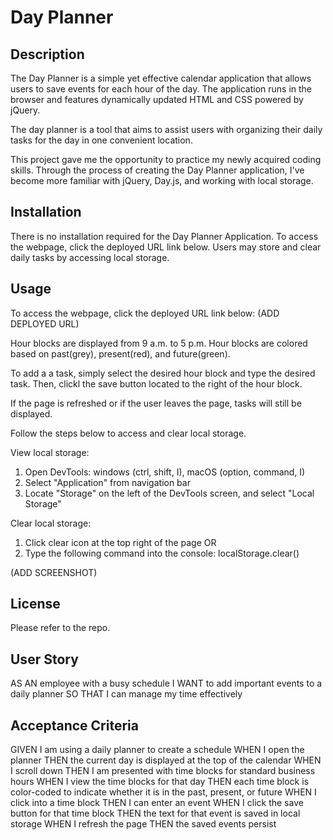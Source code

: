 # Day Planner 

 ## Description

 The Day Planner is a simple yet effective calendar application that allows users to save events for each hour of the day. The application runs in the browser and features dynamically updated HTML and CSS powered by jQuery.

 The day planner is a tool that aims to assist users with organizing their daily tasks for the day in one convenient location.

 This project gave me the opportunity to practice my newly acquired coding skills. Through the process of creating the Day Planner application, I've become more familiar with jQuery, Day.js, and working with local storage.

 ## Installation 

 There is no installation required for the Day Planner Application. To access the webpage, click the deployed URL link below. Users may store and clear daily tasks by accessing local storage. 

 ## Usage 

 To access the webpage, click the deployed URL link below: 
 (ADD DEPLOYED URL)

 Hour blocks are displayed from 9 a.m. to 5 p.m. Hour blocks are colored based on past(grey), present(red), and future(green).
 
To add a a task, simply select the desired hour block and type the desired task. Then, clickl the save button located to the right of the hour block. 

If the page is refreshed or if the user leaves the page, tasks will still be displayed. 

Follow the steps below to access and clear local storage. 

View local storage: 
1. Open DevTools: windows (ctrl, shift, I), macOS (option, command, I)
2. Select "Application" from navigation bar 
3. Locate "Storage" on the left of the DevTools screen, and select "Local Storage"

Clear local storage: 
1. Click clear icon at the top right of the page 
OR
2. Type the following command into the console: localStorage.clear()

(ADD SCREENSHOT)

## License 

Please refer to the repo.

## User Story

AS AN employee with a busy schedule
I WANT to add important events to a daily planner
SO THAT I can manage my time effectively

## Acceptance Criteria 

GIVEN I am using a daily planner to create a schedule
WHEN I open the planner
THEN the current day is displayed at the top of the calendar
WHEN I scroll down
THEN I am presented with time blocks for standard business hours
WHEN I view the time blocks for that day
THEN each time block is color-coded to indicate whether it is in the past, present, or future
WHEN I click into a time block
THEN I can enter an event
WHEN I click the save button for that time block
THEN the text for that event is saved in local storage
WHEN I refresh the page
THEN the saved events persist





